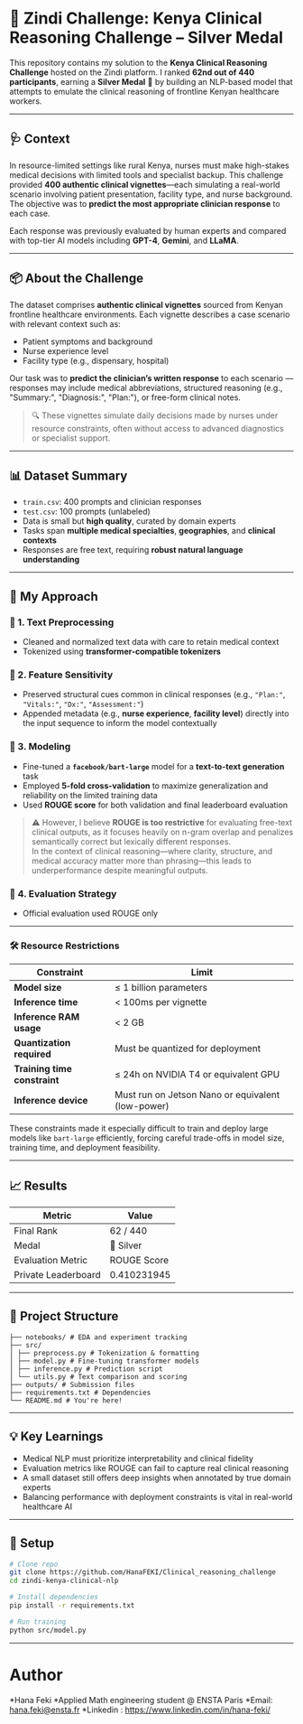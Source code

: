 # 🥈 Zindi Challenge: Kenya Clinical Reasoning Challenge – Silver Medal

This repository contains my solution to the **Kenya Clinical Reasoning Challenge** hosted on the Zindi platform. I ranked **62nd out of 440 participants**, earning a **Silver Medal** 🥈 by building an NLP-based model that attempts to emulate the clinical reasoning of frontline Kenyan healthcare workers.

---

## 🩺 Context

In resource-limited settings like rural Kenya, nurses must make high-stakes medical decisions with limited tools and specialist backup. This challenge provided **400 authentic clinical vignettes**—each simulating a real-world scenario involving patient presentation, facility type, and nurse background. The objective was to **predict the most appropriate clinician response** to each case.

Each response was previously evaluated by human experts and compared with top-tier AI models including **GPT-4**, **Gemini**, and **LLaMA**.

---

## 📦 About the Challenge

The dataset comprises **authentic clinical vignettes** sourced from Kenyan frontline healthcare environments. Each vignette describes a case scenario with relevant context such as:

- Patient symptoms and background
- Nurse experience level
- Facility type (e.g., dispensary, hospital)

Our task was to **predict the clinician’s written response** to each scenario — responses may include medical abbreviations, structured reasoning (e.g., "Summary:", "Diagnosis:", "Plan:"), or free-form clinical notes.

> 🔍 These vignettes simulate daily decisions made by nurses under resource constraints, often without access to advanced diagnostics or specialist support.

---

## 📊 Dataset Summary

- `train.csv`: 400 prompts and clinician responses  
- `test.csv`: 100 prompts (unlabeled)  
- Data is small but **high quality**, curated by domain experts  
- Tasks span **multiple medical specialties**, **geographies**, and **clinical contexts**  
- Responses are free text, requiring **robust natural language understanding**

---

## 🧠 My Approach

### 🔹 1. Text Preprocessing
- Cleaned and normalized text data with care to retain medical context
- Tokenized using **transformer-compatible tokenizers**

### 🔹 2. Feature Sensitivity
- Preserved structural cues common in clinical responses (e.g., `"Plan:"`, `"Vitals:"`, `"Dx:"`, `"Assessment:"`)
- Appended metadata (e.g., **nurse experience**, **facility level**) directly into the input sequence to inform the model contextually

### 🔹 3. Modeling
- Fine-tuned a **`facebook/bart-large`** model for a **text-to-text generation** task
- Employed **5-fold cross-validation** to maximize generalization and reliability on the limited training data
- Used **ROUGE score** for both validation and final leaderboard evaluation

> ⚠️ However, I believe **ROUGE is too restrictive** for evaluating free-text clinical outputs, as it focuses heavily on n-gram overlap and penalizes semantically correct but lexically different responses.  
> In the context of clinical reasoning—where clarity, structure, and medical accuracy matter more than phrasing—this leads to underperformance despite meaningful outputs.  

### 🔹 4. Evaluation Strategy
- Official evaluation used ROUGE only

---

### 🛠️ Resource Restrictions

| Constraint                        | Limit                                              |
|----------------------------------|----------------------------------------------------|
| **Model size**                   | ≤ 1 billion parameters                             |
| **Inference time**               | < 100ms per vignette                               |
| **Inference RAM usage**          | < 2 GB                                             |
| **Quantization required**        | Must be quantized for deployment                   |
| **Training time constraint**     | ≤ 24h on NVIDIA T4 or equivalent GPU               |
| **Inference device**             | Must run on Jetson Nano or equivalent (low-power)  |

These constraints made it especially difficult to train and deploy large models like `bart-large` efficiently, forcing careful trade-offs in model size, training time, and deployment feasibility.

---

## 📈 Results

| Metric              | Value             |
|---------------------|-------------------|
| Final Rank          | 62 / 440          |
| Medal               | 🥈 Silver         |
| Evaluation Metric   | ROUGE Score       |
| Private Leaderboard | 0.410231945       |

---

## 📁 Project Structure
```
├── notebooks/ # EDA and experiment tracking
├── src/
│ ├── preprocess.py # Tokenization & formatting
│ ├── model.py # Fine-tuning transformer models
│ ├── inference.py # Prediction script
│ └── utils.py # Text comparison and scoring
├── outputs/ # Submission files
├── requirements.txt # Dependencies
└── README.md # You're here!
```

---

## 💡 Key Learnings

- Medical NLP must prioritize interpretability and clinical fidelity  
- Evaluation metrics like ROUGE can fail to capture real clinical reasoning  
- A small dataset still offers deep insights when annotated by true domain experts  
- Balancing performance with deployment constraints is vital in real-world healthcare AI

---

## 🚀 Setup

```bash
# Clone repo
git clone https://github.com/HanaFEKI/Clinical_reasoning_challenge
cd zindi-kenya-clinical-nlp

# Install dependencies
pip install -r requirements.txt

# Run training
python src/model.py
```

---
# Author
*Hana Feki 
*Applied Math engineering student @ ENSTA Paris
*Email: hana.feki@ensta.fr
*Linkedin : https://www.linkedin.com/in/hana-feki/
